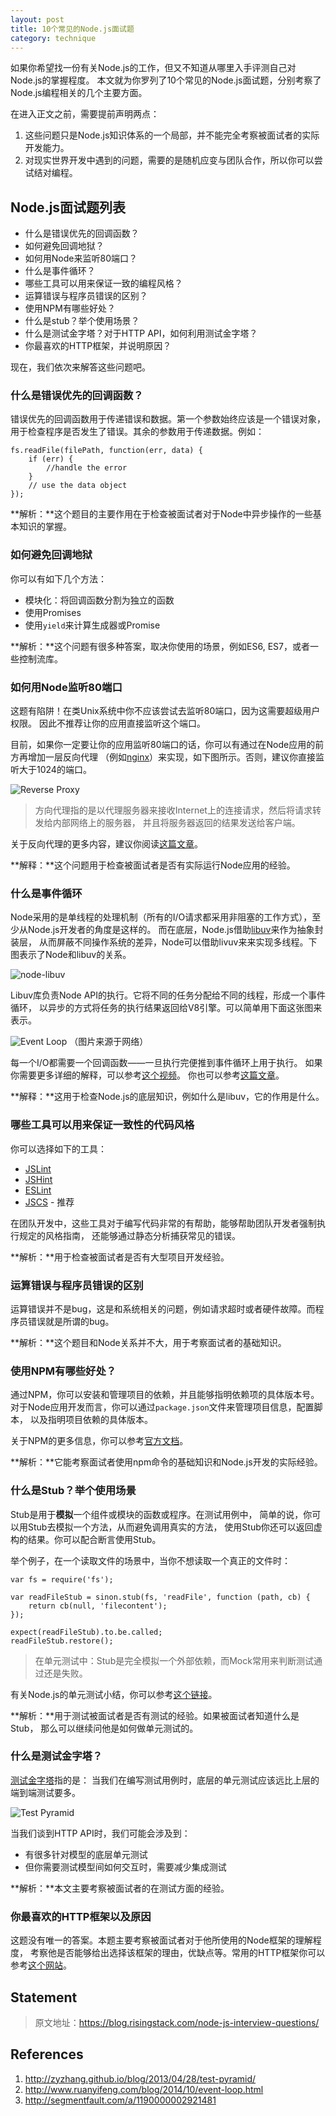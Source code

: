 ```yaml
---
layout: post
title: 10个常见的Node.js面试题
category: technique
---
```


如果你希望找一份有关Node.js的工作，但又不知道从哪里入手评测自己对Node.js的掌握程度。
本文就为你罗列了10个常见的Node.js面试题，分别考察了Node.js编程相关的几个主要方面。

<!--more-->

在进入正文之前，需要提前声明两点：

1. 这些问题只是Node.js知识体系的一个局部，并不能完全考察被面试者的实际开发能力。
2. 对现实世界开发中遇到的问题，需要的是随机应变与团队合作，所以你可以尝试结对编程。

## Node.js面试题列表

- 什么是错误优先的回调函数？
- 如何避免回调地狱？
- 如何用Node来监听80端口？
- 什么是事件循环？
- 哪些工具可以用来保证一致的编程风格？
- 运算错误与程序员错误的区别？
- 使用NPM有哪些好处？
- 什么是stub？举个使用场景？
- 什么是测试金字塔？对于HTTP API，如何利用测试金字塔？
- 你最喜欢的HTTP框架，并说明原因？

现在，我们依次来解答这些问题吧。

### 什么是错误优先的回调函数？

错误优先的回调函数用于传递错误和数据。第一个参数始终应该是一个错误对象，
用于检查程序是否发生了错误。其余的参数用于传递数据。例如：

	fs.readFile(filePath, function(err, data) {  
		if (err) {
			//handle the error
		}
		// use the data object
	});
	
**解析：**这个题目的主要作用在于检查被面试者对于Node中异步操作的一些基本知识的掌握。

### 如何避免回调地狱

你可以有如下几个方法：

- 模块化：将回调函数分割为独立的函数
- 使用Promises
- 使用`yield`来计算生成器或Promise

**解析：**这个问题有很多种答案，取决你使用的场景，例如ES6, ES7，或者一些控制流库。

### 如何用Node监听80端口

这题有陷阱！在类Unix系统中你不应该尝试去监听80端口，因为这需要超级用户权限。
因此不推荐让你的应用直接监听这个端口。

目前，如果你一定要让你的应用监听80端口的话，你可以有通过在Node应用的前方再增加一层反向代理
（例如[nginx](http://nginx.org/)）来实现，如下图所示。否则，建议你直接监听大于1024的端口。

![Reverse Proxy](/img/posts/150928-reverse-proxy.PNG)

> 方向代理指的是以代理服务器来接收Internet上的连接请求，然后将请求转发给内部网络上的服务器，
并且将服务器返回的结果发送给客户端。

关于反向代理的更多内容，建议你阅读[这篇文章](http://www.cnblogs.com/edisonchou/p/4126742.html)。

**解释：**这个问题用于检查被面试者是否有实际运行Node应用的经验。

### 什么是事件循环

Node采用的是单线程的处理机制（所有的I/O请求都采用非阻塞的工作方式），至少从Node.js开发者的角度是这样的。
而在底层，Node.js借助[libuv](https://github.com/libuv/libuv)来作为抽象封装层，
从而屏蔽不同操作系统的差异，Node可以借助livuv来来实现多线程。下图表示了Node和libuv的关系。

![node-libuv](/img/posts/150928-node-libuv.PNG)

Libuv库负责Node API的执行。它将不同的任务分配给不同的线程，形成一个事件循环，
以异步的方式将任务的执行结果返回给V8引擎。可以简单用下面这张图来表示。

![Event Loop](/img/posts/150928-event-loop.PNG)
（图片来源于网络）

每一个I/O都需要一个回调函数——一旦执行完便推到事件循环上用于执行。
如果你需要更多详细的解释，可以参考[这个视频](https://www.youtube.com/embed/8aGhZQkoFbQ)。
你也可以参考[这篇文章](http://www.ruanyifeng.com/blog/2014/10/event-loop.html)。

**解释：**这用于检查Node.js的底层知识，例如什么是libuv，它的作用是什么。

### 哪些工具可以用来保证一致性的代码风格

你可以选择如下的工具：

- [JSLint](http://jslint.com/)
- [JSHint](http://jshint.com/)
- [ESLint](http://eslint.org/)
- [JSCS](http://jscs.info/) - 推荐

在团队开发中，这些工具对于编写代码非常的有帮助，能够帮助团队开发者强制执行规定的风格指南，
还能够通过静态分析捕获常见的错误。

**解析：**用于检查被面试者是否有大型项目开发经验。

### 运算错误与程序员错误的区别

运算错误并不是bug，这是和系统相关的问题，例如请求超时或者硬件故障。而程序员错误就是所谓的bug。

**解析：**这个题目和Node关系并不大，用于考察面试者的基础知识。

### 使用NPM有哪些好处？

通过NPM，你可以安装和管理项目的依赖，并且能够指明依赖项的具体版本号。
对于Node应用开发而言，你可以通过`package.json`文件来管理项目信息，配置脚本，
以及指明项目依赖的具体版本。

关于NPM的更多信息，你可以参考[官方文档](https://docs.npmjs.com/files/package.json)。

**解析：**它能考察面试者使用npm命令的基础知识和Node.js开发的实际经验。

### 什么是Stub？举个使用场景

Stub是用于**模拟**一个组件或模块的函数或程序。在测试用例中，
简单的说，你可以用Stub去模拟一个方法，从而避免调用真实的方法，
使用Stub你还可以返回虚构的结果。你可以配合断言使用Stub。

举个例子，在一个读取文件的场景中，当你不想读取一个真正的文件时：

	var fs = require('fs');
	
	var readFileStub = sinon.stub(fs, 'readFile', function (path, cb) {  
		return cb(null, 'filecontent');
	});
	
	expect(readFileStub).to.be.called;  
	readFileStub.restore(); 
	
> 在单元测试中：Stub是完全模拟一个外部依赖，而Mock常用来判断测试通过还是失败。

有关Node.js的单元测试小结，你可以参考[这个链接](http://segmentfault.com/a/1190000002921481)。
	
**解析：**用于测试被面试者是否有测试的经验。如果被面试者知道什么是Stub，
那么可以继续问他是如何做单元测试的。

### 什么是测试金字塔？

[测试金字塔](http://zyzhang.github.io/blog/2013/04/28/test-pyramid/)指的是：
当我们在编写测试用例时，底层的单元测试应该远比上层的端到端测试要多。

![Test Pyramid](/img/posts/150928-test-pyramid.jpeg)

当我们谈到HTTP API时，我们可能会涉及到：

- 有很多针对模型的底层单元测试
- 但你需要测试模型间如何交互时，需要减少集成测试

**解析：**本文主要考察被面试者的在测试方面的经验。

### 你最喜欢的HTTP框架以及原因

这题没有唯一的答案。本题主要考察被面试者对于他所使用的Node框架的理解程度，
考察他是否能够给出选择该框架的理由，优缺点等。常用的HTTP框架你可以参考[这个网站](http://nodeframework.com/index.html)。

## Statement

> 原文地址：https://blog.risingstack.com/node-js-interview-questions/

## References

1. http://zyzhang.github.io/blog/2013/04/28/test-pyramid/
2. http://www.ruanyifeng.com/blog/2014/10/event-loop.html
3. http://segmentfault.com/a/1190000002921481